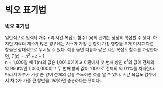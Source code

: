 # 빅오 표기법
### 빅오 표기법
일반적으로 입력의 개수 n과 시간 복잡도 함수T(n)의 관계는 상당히 복잡할 수 있다. 하지만 자료의 개수가 많은 경우에는 차수가 가장 큰 항이 가장 영향을 크게 미치고 다른 항들은 상대적으로 무시될 수 있다. 예를 들면 다음과 같은 시간 복잡도 함수를 가정한다면, $T(n) = n^2 + n + 1$  
n = 1,000일 때 T(n)의 값은 1,001,001이고 이중에서 첫 번째 항인 $n^2$의 값이 전체의 약 99.9%인 1,000,000이고 두 번째 항의 값이 100으로 전체의 약 0.1%를 차지한다. 따라서 차수가 가장 큰 항이 전체의 값을 주도하는 것을 알 수 있다. 시간 복잡도 함수에서 차수가 가증 큰 항만을 고려하면 충분하다는 뜻이다.  
